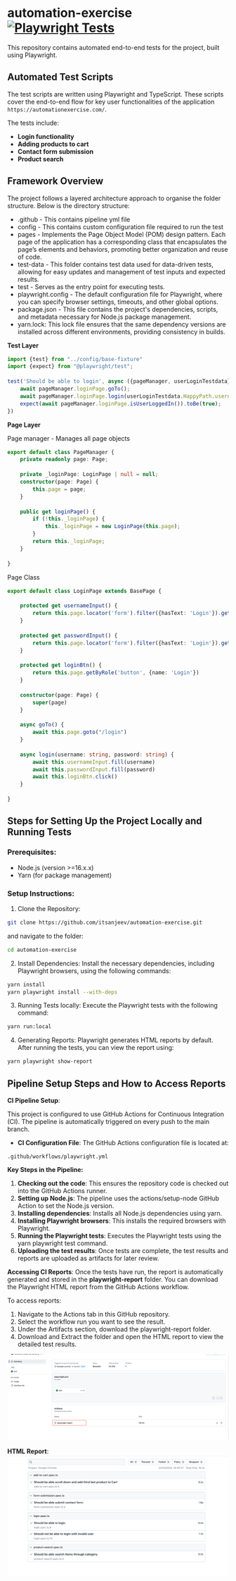 # automation-exercise [![Playwright Tests](https://github.com/itsanjeev/automation-exercise/actions/workflows/playwright.yml/badge.svg)](https://github.com/itsanjeev/automation-exercise/actions/workflows/playwright.yml)

This repository contains automated end-to-end tests for the project, built using Playwright.

## Automated Test Scripts
The test scripts are written using Playwright and TypeScript. These scripts cover the end-to-end flow for key user functionalities of the application `https://automationexercise.com/`.

The tests include:
* **Login functionality**
* **Adding products to cart**
* **Contact form submission**
* **Product search**

## Framework Overview 
The project follows a layered architecture approach to organise the folder structure. Below is the directory structure:

* .github - This contains pipeline yml file
* config - This contains custom configuration file required to run the test
* pages - Implements the Page Object Model (POM) design pattern. Each page of the application has a corresponding class that encapsulates the page’s elements and behaviors, promoting better organization and reuse of code.
* test-data - This folder contains test data used for data-driven tests, allowing for easy updates and management of test inputs and expected results.
* test - Serves as the entry point for executing tests.
* playwright.config - The default configuration file for Playwright, where you can specify browser settings, timeouts, and other global options.
* package.json - This file contains the project's dependencies, scripts, and metadata necessary for Node.js package management.
* yarn.lock: This lock file ensures that the same dependency versions are installed across different environments, providing consistency in builds.

**Test Layer** 
```ts
import {test} from "../config/base-fixture"
import {expect} from "@playwright/test";

test('Should be able to login', async ({pageManager, userLoginTestdata}) => {
    await pageManager.loginPage.goTo();
    await pageManager.loginPage.login(userLoginTestdata.HappyPath.username, userLoginTestdata.HappyPath.password)
    expect(await pageManager.loginPage.isUserLoggedIn()).toBe(true);
})
```
**Page Layer**

Page manager - Manages all page objects
```ts
export default class PageManager {
    private readonly page: Page;

    private _loginPage: LoginPage | null = null;
    constructor(page: Page) {
        this.page = page;
    }

    public get loginPage() {
        if (!this._loginPage) {
            this._loginPage = new LoginPage(this.page);
        }
        return this._loginPage;
    }
    
}
```
Page Class 
```ts
export default class LoginPage extends BasePage {

    protected get usernameInput() {
        return this.page.locator('form').filter({hasText: 'Login'}).getByPlaceholder('Email Address')
    }

    protected get passwordInput() {
        return this.page.locator('form').filter({hasText: 'Login'}).getByPlaceholder('Password')
    }

    protected get loginBtn() {
        return this.page.getByRole('button', {name: 'Login'})
    }
    
    constructor(page: Page) {
        super(page)
    }

    async goTo() {
        await this.page.goto("/login")
    }

    async login(username: string, password: string) {
        await this.usernameInput.fill(username)
        await this.passwordInput.fill(password)
        await this.loginBtn.click()
    }

}
```



## Steps for Setting Up the Project Locally and Running Tests

### Prerequisites:

* Node.js (version >=16.x.x)
* Yarn (for package management)

### Setup Instructions:

1. Clone the Repository:

```bash 
git clone https://github.com/itsanjeev/automation-exercise.git
```
and navigate to the folder:
```bash
cd automation-exercise
```
2. Install Dependencies: Install the necessary dependencies, including Playwright browsers, using the following commands:

```bash
yarn install
yarn playwright install --with-deps
```
3. Running Tests locally: Execute the Playwright tests with the following command:

```bash
yarn run:local
```
4. Generating Reports: Playwright generates HTML reports by default. After running the tests, you can view the report using:
```bash
yarn playwright show-report
```

## Pipeline Setup Steps and How to Access Reports

**CI Pipeline Setup**:

This project is configured to use GitHub Actions for Continuous Integration (CI). The pipeline is automatically triggered on every push to the main branch.

* **CI Configuration File**: The GitHub Actions configuration file is located at:
```
.github/workflows/playwright.yml
```

**Key Steps in the Pipeline:**
1. **Checking out the code**: This ensures the repository code is checked out into the GitHub Actions runner.
2. **Setting up Node.js**: The pipeline uses the actions/setup-node GitHub Action to set the Node.js version.
3. **Installing dependencies**: Installs all Node.js dependencies using yarn.
4. **Installing Playwright browsers**: This installs the required browsers with Playwright.
5. **Running the Playwright tests**: Executes the Playwright tests using the yarn playwright test command.
6. **Uploading the test results**: Once tests are complete, the test results and reports are uploaded as artifacts for later review.

**Accessing CI Reports**:
Once the tests have run, the report is automatically generated and stored in the **playwright-report** folder. You can download the Playwright HTML report from the GitHub Actions workflow.

To access reports:
1. Navigate to the Actions tab in this GitHub repository.
2. Select the workflow run you want to see the result.
3. Under the Artifacts section, download the playwright-report folder.
4. Download and Extract the folder and open the HTML report to view the detailed test results.

![img.png](img.png)

**HTML Report**:
![img_1.png](img_1.png)
